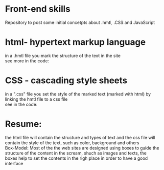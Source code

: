 # Front-end skills
Repository to post some initial concetpts about .hmtl, .CSS and JavaScript <br>

# html- hypertext markup language <br>
in a .hmtl file you mark the structure of the text in the site <br>
see more in the code: <br>

<!-- 
<h1>text here</h1> - mark the text as level 1 title

<p> text </p> - mark the text inside as a paragraph

<a> google</a> - link to another page/diretoy/file, and you can add a reference
to the link href="google.com" and it could send the user to the adress
One of the most important thing in the structure of the site are the boxes
<div> </div>

to set some specifc elements of the text to an especifc style (color/background/
size) in CSS you shoudl mark before in html, in order to do that we have the "id"
and "class"
with id you set for one element(text or image) a specific reference, that in the CSS
 file linked you refeer that one, with the class you mark a group of elements
<p id="paragrafo1"> texto aqui </p>
<h1 class="Titulo1> Texto aqui </h1>

to set a generict inline mark, we have the tag "span"
<span> any text </span>
-->

# CSS - cascading style sheets

in a ".css" file you set the style of the marked text (marked with html)
by linking the hmtl file to a css file <br>
see in the code:<br>

<!--
in the css file linked with the html, you can set the sytle specificaly to an text mark<br>
 or part of the text:
p{
  color: red;
}
set all the paragraphs text color to red.

To modify an specific id or class marked with html:
id:
#paragrafo1 {
  color: black;
}
class:
.Titulo1{
background-color: red;
}


-->
# Resume:
the html file will contain the structure and types of text and 
the css file will contain the style of the text, such as color, background and others<br>
Box-Model: Most of the the web sites are designed using boxes to guide the structure of the content
in the scream, shuch as images and texts, the boxes help to set the contents in the righ place
in order to have a good interface
